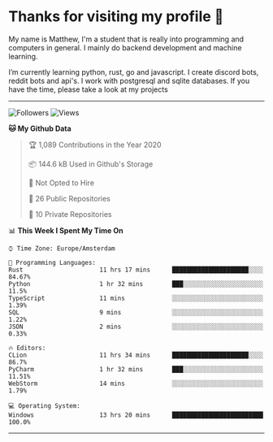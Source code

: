 # Thanks for visiting my profile 👋
My name is Matthew, I'm a student that is really into programming and computers in general. I mainly do backend development and machine learning.

I’m currently learning python, rust, go and javascript. I create discord bots, reddit bots and api's. I work with postgresql and sqlite databases. If you have the time, please take a look at my projects

---
![Followers](https://img.shields.io/github/followers/DankDumpster?style=social)
![Views](https://komarev.com/ghpvc/?username=DankDumpster&style=flat-square&color=green)
<!--START_SECTION:waka-->
**🐱 My Github Data** 

> 🏆 1,089 Contributions in the Year 2020
 > 
> 📦 144.6 kB Used in Github's Storage 
 > 
> 🚫 Not Opted to Hire
 > 
> 📜 26 Public Repositories
 > 
> 🔑 10 Private Repositories 

📊 **This Week I Spent My Time On** 

```text
⌚︎ Time Zone: Europe/Amsterdam

💬 Programming Languages: 
Rust                     11 hrs 17 mins      █████████████████████░░░░   84.67% 
Python                   1 hr 32 mins        ███░░░░░░░░░░░░░░░░░░░░░░   11.5% 
TypeScript               11 mins             ░░░░░░░░░░░░░░░░░░░░░░░░░   1.39% 
SQL                      9 mins              ░░░░░░░░░░░░░░░░░░░░░░░░░   1.22% 
JSON                     2 mins              ░░░░░░░░░░░░░░░░░░░░░░░░░   0.33%

🔥 Editors: 
CLion                    11 hrs 34 mins      █████████████████████░░░░   86.7% 
PyCharm                  1 hr 32 mins        ███░░░░░░░░░░░░░░░░░░░░░░   11.51% 
WebStorm                 14 mins             ░░░░░░░░░░░░░░░░░░░░░░░░░   1.79%

💻 Operating System: 
Windows                  13 hrs 20 mins      █████████████████████████   100.0%

```


<!--END_SECTION:waka-->
-------
